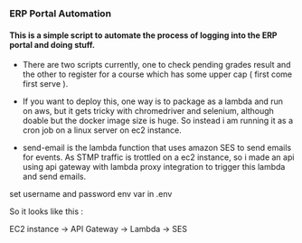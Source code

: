 ### ERP Portal Automation

#### This is a simple script to automate the process of logging into the ERP portal and doing stuff.

- There are two scripts currently, one to check pending grades result and the other to register for a course which has some upper cap ( first come first serve ).

- If you want to deploy this, one way is to package as a lambda and run on aws, but it gets tricky with chromedriver and selenium, although doable but the docker image size is huge.
So instead i am running it as a cron job on a linux server on ec2 instance.

- send-email is the lambda function that uses amazon SES to send emails for events. As STMP traffic is trottled on a ec2 instance, so i made an api using api gateway with lambda proxy integration 
to trigger this lambda and send emails.

set username and password env var in .env

So it looks like this : 

EC2 instance -> API Gateway -> Lambda -> SES